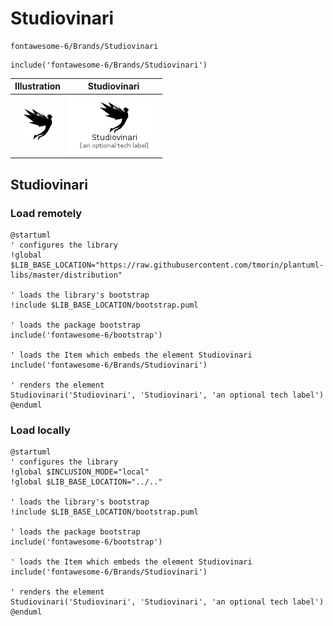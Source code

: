 # Studiovinari


```text
fontawesome-6/Brands/Studiovinari
```

```text
include('fontawesome-6/Brands/Studiovinari')
```



| Illustration | Studiovinari |
| :---: | :---: |
| ![illustration for Illustration](../../fontawesome-6/Brands/Studiovinari.png) | ![illustration for Studiovinari](../../fontawesome-6/Brands/Studiovinari.Local.png) |




## Studiovinari

### Load remotely
```plantuml
@startuml
' configures the library
!global $LIB_BASE_LOCATION="https://raw.githubusercontent.com/tmorin/plantuml-libs/master/distribution"

' loads the library's bootstrap
!include $LIB_BASE_LOCATION/bootstrap.puml

' loads the package bootstrap
include('fontawesome-6/bootstrap')

' loads the Item which embeds the element Studiovinari
include('fontawesome-6/Brands/Studiovinari')

' renders the element
Studiovinari('Studiovinari', 'Studiovinari', 'an optional tech label')
@enduml
```

### Load locally
```plantuml
@startuml
' configures the library
!global $INCLUSION_MODE="local"
!global $LIB_BASE_LOCATION="../.."

' loads the library's bootstrap
!include $LIB_BASE_LOCATION/bootstrap.puml

' loads the package bootstrap
include('fontawesome-6/bootstrap')

' loads the Item which embeds the element Studiovinari
include('fontawesome-6/Brands/Studiovinari')

' renders the element
Studiovinari('Studiovinari', 'Studiovinari', 'an optional tech label')
@enduml
```

